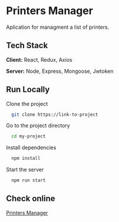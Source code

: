 
# Printers Manager

Aplication for managment a list of printers.




## Tech Stack

**Client:** React, Redux, Axios

**Server:** Node, Express, Mongoose, Jwtoken


## Run Locally

Clone the project

```bash
  git clone https://link-to-project
```

Go to the project directory

```bash
  cd my-project
```

Install dependencies

```bash
  npm install
```

Start the server

```bash
  npm run start
```


## Check online

[Printers Manager](https://printers-manager-ui.herokuapp.com/login)
